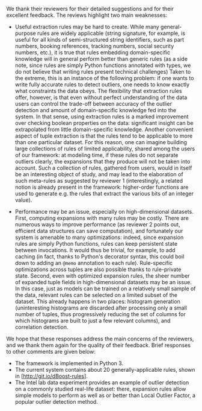 We thank their reviewers for their detailed suggestions and for their excellent feedback. The reviews highlight two main weaknesses:

* Useful extraction rules may be hard to create. While many general-purpose rules are widely applicable (string signature, for example, is useful for all kinds of semi-structured string identifiers, such as part numbers, booking references, tracking numbers, social security numbers, etc.), it is true that rules embedding domain-specific knowledge will in general perform better than generic rules (as a side note, since rules are simply Python functions annotated with types, we do not believe that writing rules present technical challenges)
  Taken to the extreme, this is an instance of the following problem: if one wants to write fully accurate rules to detect outliers, one needs to know exactly what constraints the data obeys. The flexibility that extraction rules offer, however, is that even without perfect understanding of the data users can control the trade-off between accuracy of the outlier detection and amount of domain-specific knowledge fed into the system. In that sense, using extraction rules is a marked improvement over checking boolean properties on the data: significant insight can be extrapolated from little domain-specific knowledge.
  Another convenient aspect of tuple extraction is that the rules tend to be applicable to more than one particular dataset. For this reason, one can imagine building large collections of rules of limited applicability, shared among the users of our framework: at modeling time, if these rules do not separate outliers clearly, the expansions that they produce will not be taken into account. Such a collection of rules, gathered from users, would in itself be an interesting object of study, and may lead to the elaboration of such meta-rules as suggested by reviewer 1 (interestingly, a related notion is already present in the framework: higher-order functions are used to generate e.g. the rules that extract the various bits of an integer value).

* Performance may be an issue, especially on high-dimensional datasets.
  First, computing expansions with many rules may be costly. There are numerous ways to improve performance (as reviewer 2 points out, efficient data structures can save computation), and fortunately our system is amenable to many optimizations: indeed, since expansion rules are simply Python functions, rules can keep persistent state between invocations. It would thus be trivial, for example, to add caching (in fact, thanks to Python's decorator syntax, this could boil down to adding an `@memo` annotation to each rule). Rule-specific optimizations across tuples are also possible thanks to rule-private state.
  Second, even with optimized expansion rules, the sheer number of expanded tuple fields in high-dimensional datasets may be an issue. In this case, just as models can be trained on a relatively small sample of the data, relevant rules can be selected on a limited subset of the dataset. This already happens in two places: histogram generation (uninteresting histograms are discarded after processing only a small number of tuples, thus progressively reducing the set of columns for which histograms are built to just a few relevant columns), and correlation detection.

We hope that these responses address the main concerns of the reviewers, and we thank them again for the quality of their feedback. Brief responses to other comments are given below:

* The framework is implemented in Python 3.
* The current system contains about 20 generally-applicable rules, shown in [http://git.io/dBoost-rules].
* The Intel lab data experiment provides an example of outlier detection on a commonly studied real-life dataset: there, expansion rules allow simple models to perform as well as or better than Local Outlier Factor, a popular outlier detection method.

